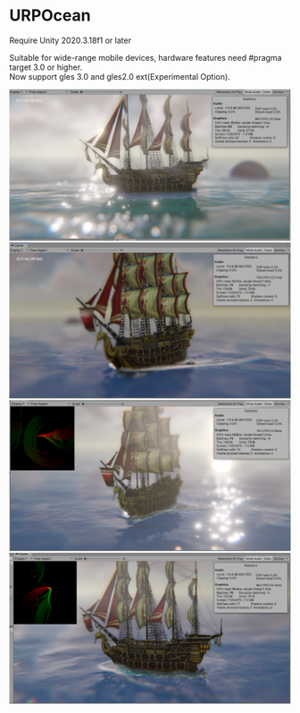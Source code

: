 # URPOcean

Require Unity 2020.3.18f1 or later

Suitable for wide-range mobile devices, hardware features need #pragma target 3.0 or higher.  
Now support gles 3.0 and gles2.0 ext(Experimental Option).

![](./Image/URPOcean.png)
![](./Image/URPOcean1.png)
![](./Image/URPOcean2.png)
![](./Image/URPOcean3.png)
